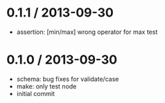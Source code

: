 
0.1.1 / 2013-09-30 
==================

 * assertion: [min/max] wrong operator for max test

0.1.0 / 2013-09-30 
==================

 * schema: bug fixes for validate/case
 * make: only test node
 * initial commit
